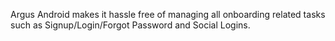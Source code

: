 Argus Android makes it hassle free of managing all onboarding related tasks such as Signup/Login/Forgot Password and Social Logins.
